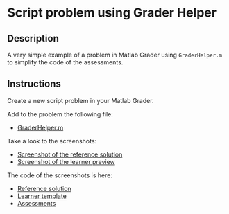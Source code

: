 # Script problem using Grader Helper

## Description

A very simple example of a problem in Matlab Grader using `GraderHelper.m` to simplify the code of the assessments.

## Instructions

Create a new script problem in your Matlab Grader.

Add to the problem the following file:

* [GraderHelper.m](../../code/grader-helper/GraderHelper.m)

Take a look to the screenshots:

* [Screenshot of the reference solution](./screenshots/screenshot_reference.png)
* [Screenshot of the learner preview](./screenshots/screenshot_learner.png)

The code of the screenshots is here:

* [Reference solution](./reference.m)
* [Learner template](./learner.m)
* [Assessments](./assessments.m)
